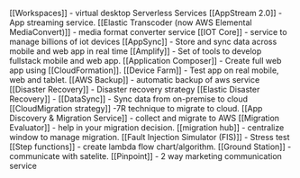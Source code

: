 
[[Workspaces]] - virtual desktop Serverless Services
[[AppStream 2.0]] -  App streaming service.
[[Elastic Transcoder (now AWS Elemental MediaConvert)]] -  media format converter service
[[IOT Core]] - service to manage billions of iot devices
[[AppSync]] - Store and sync data across mobile and web app in real time
[[Amplify]] - Set of tools to develop fullstack mobile and web app.
[[Application Composer]] - Create full web app using [[CloudFormation]].
[[Device Farm]] - Test app on real mobile, web and tablet.
[[AWS Backup]] - automatic backup of aws service
[[Disaster Recovery]] - Disaster recovery strategy
[[Elastic Disaster Recovery]] -
[[DataSync]] -  Sync data from on-premise to cloud
[[CloudMigration strategy]] -7R technique to migrate to cloud.
[[App Discovery & Migration Service]] - collect and migrate to AWS
[[Migration Evaluator]] - help in your migration decision.
[[migration hub]] - centralize window to manage migration.
[[Fault Injection Simulator (FIS)]] - Stress test
[[Step functions]] - create lambda flow chart/algorithm.
[[Ground Station]] - communicate with satelite.
[[Pinpoint]] - 2 way marketing communication service 









